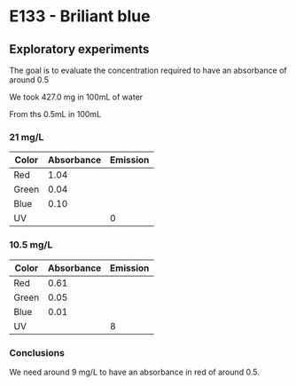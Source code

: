 # E133 - Briliant blue

## Exploratory experiments

The goal is to evaluate the concentration required to have an absorbance of around 0.5

We took 427.0 mg in 100mL of water

From ths 0.5mL in 100mL

### 21 mg/L

| Color | Absorbance | Emission |
| ----- | ---------- | -------- |
| Red   | 1.04       |          |
| Green | 0.04       |          |
| Blue  | 0.10       |          |
| UV    |            | 0        |

### 10.5 mg/L

| Color | Absorbance | Emission |
| ----- | ---------- | -------- |
| Red   | 0.61       |          |
| Green | 0.05       |          |
| Blue  | 0.01       |          |
| UV    |            | 8        |

### Conclusions

We need around 9 mg/L to have an absorbance in red of around 0.5.
